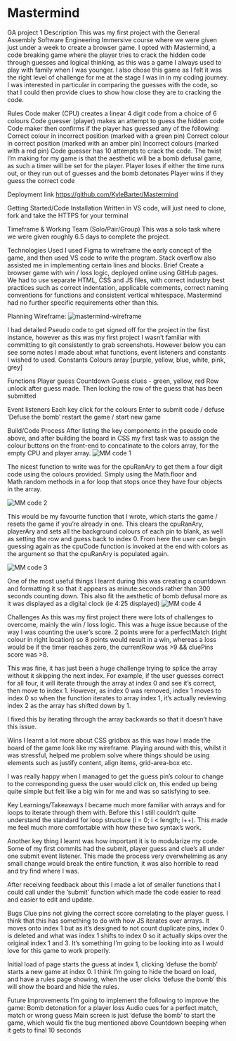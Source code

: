 # Mastermind
GA  project 1
Description
This was my first project with the General Assembly Software Engineering Immersive course where we were given just under a week to create a browser game. I opted with Mastermind, 
a code breaking game where the player tries to crack the hidden code through guesses and logical thinking, as this was a game I always used to play with family when I was younger. 
I also chose this game as I felt it was the right level of challenge for me at the stage I was in in my coding journey. I was interested in particular in comparing  the guesses 
with the code, so that I could then provide clues to show how close they are to cracking the code.


Rules
Code maker (CPU) creates a linear 4 digit code from a choice of 6 colours
Code guesser (player) makes an attempt to guess the hidden code
Code maker then confirms if the player has guessed any of the following:
Correct colour in incorrect position (marked with a green pin)
Correct colour in correct position (marked with an amber pin)
Incorrect colours (marked with a red pin)
Code guesser has 10 attempts to crack the code. The twist I’m making for my game is that the aesthetic will be a bomb defusal game, as such a timer will be set for the player.
Player loses if either the time runs out, or they run out of guesses and the bomb detonates
Player wins if they guess the correct code

Deployment link
https://github.com/KyleBarter/Mastermind



Getting Started/Code Installation
Written in VS code, will just need to clone, fork and take the HTTPS for your terminal


Timeframe & Working Team (Solo/Pair/Group)
This was a solo task where we were given roughly 6.5 days to complete the project. 


Technologies Used
I used Figma to wireframe the early concept of the game, and then used VS code to write the program. Stack overflow also assisted me in implementing certain lines and blocks.
Brief
Create a browser game with win / loss logic, deployed online using GitHub pages. We had to use separate HTML, CSS and JS files, with correct industry best practices such as 
correct indentation, applicable comments, correct naming conventions for functions and consistent vertical whitespace. Mastermind had no further specific requirements other than this.

Planning
Wireframe:
![mastermind-wireframe](https://github.com/KyleBarter/Mastermind/assets/118014478/7d2921b7-2282-4866-8cc0-bf084290c441)


I had detailed Pseudo code to get signed off for the project in the first instance, however as this was my first project I wasn’t familiar with committing to git consistently to grab 
screenshots. However below you can see some notes I made about what functions, event listeners and constants I wished to used.
Constants
Colours array [purple, yellow, blue, white, pink, grey]

Functions
Player guess
Countdown
Guess clues - green, yellow, red
Row unlock after guess made. Then locking the row of the guess that has been submitted

Event listeners
Each key click for the colours
Enter to submit code / defuse
‘Defuse the bomb’ restart the game / start new game


Build/Code Process
After listing the key components in the pseudo code above, and after building the board in CSS my first task was to assign the colour buttons on the front-end to concatinate to the colors array, for the empty CPU and player array.
![MM code 1](https://github.com/KyleBarter/Mastermind/assets/118014478/a29293fb-308c-46c0-bc19-362a03640731)


The nicest function to write was for the cpuRanAry to get them a four digit code using the colours provided. Simply using the Math.floor and Math.random methods in a for loop that stops once they have four objects in the array.

![MM code 2](https://github.com/KyleBarter/Mastermind/assets/118014478/2626a7a2-5b2a-48c4-871e-be44e6187c8d)




This would be my favourite function that I wrote, which starts the game / resets the game if you’re already in one. This clears the cpuRanAry, playerAry and sets all the background colours of each pin to blank, 
as well as setting the row and guess back to index 0. From here the user can begin guessing again as the cpuCode function is invoked at the end with colors as the argument so that the cpuRanAry is populated again. 

![MM code 3](https://github.com/KyleBarter/Mastermind/assets/118014478/65d9f91d-c432-4834-8708-d2dd144cf572)



One of the most useful things I learnt during this was creating a countdown and formatting it so that it appears as minute:seconds rather than 300 seconds counting down. This also fit the aesthetic of 
bomb defusal more as it was displayed as a digital clock (ie 4:25 displayed)
![MM code 4](https://github.com/KyleBarter/Mastermind/assets/118014478/7db1977e-36f5-4127-8ef2-af9bffaea519)

Challenges
As this was my first project there were lots of challenges to overcome, mainly the win / loss logic. This was a huge issue because of the way I was counting the user’s score. 2 points were for a perfectMatch 
(right colour in right location) so 8 points would result in a win, whereas a loss would be if the timer reaches zero, the currentRow was >9 && cluePins score was >8.

This was fine, it has just been a huge challenge trying to splice the array without it skipping the next index. For example, if the user guesses correct for all four, it will iterate through the array at index 0 
and see it’s correct, then move to index 1. However, as index 0 was removed, index 1 moves to index 0 so when the function iterates to array index 1, it’s actually reviewing index 2 as the array has shifted down by 1.

I fixed this by iterating through the array backwards so that it doesn’t have this issue.

Wins
I learnt a lot more about CSS gridbox as this was how I made the board of the game look like my wireframe. Playing around with this, whilst it was stressful, helped me problem solve where things should be using elements such as 
justify content, align items, grid-area-box etc. 

I was really happy when I managed to get the guess pin’s colour to change to the corresponding guess the user would click on, this ended up being quite simple but felt like a big win for me and was so satisfying to see.

Key Learnings/Takeaways
I became much more familiar with arrays and for loops to iterate through them with. Before this I still couldn’t quite understand the standard for loop structure (i = 0; i < length; i++). This made me feel much more 
comfortable with how these two syntax’s work.

Another key thing I learnt was how important it is to modularize my code. Some of my first commits had the submit, player guess and clue’s all under one submit event listener. This made the process very overwhelming as any 
small change would break the entire function, it was also horrible to read and try find where I was.

After receiving feedback about this I made a lot of smaller functions that I could call under the ‘submit’ function which made the code easier to read and easier to edit and update.




Bugs
Clue pins not giving the correct score correlating to the player guess. I think that this has something to do with how JS iterates over arrays. It moves onto index 1 but as it’s designed to not count duplicate pins, index 0 is 
deleted and what was index 1 shifts to index 0 so it actually skips over the original index 1 and 3. It’s something I’m going to be looking into as I would love for this game to work properly.

Initial load of page starts the guess at index 1, clicking ‘defuse the bomb’ starts a new game at index 0. I think I’m going to hide the board on load, and have a rules page showing, when the user clicks ‘defuse the bomb’ this will show the board and hide the rules.


Future Improvements
I’m going to implement the following to improve the game:
Bomb detonation for a player loss
Audio cues for a perfect match, match or wrong guess
Main screen is just ‘defuse the bomb’ to start the game, which would fix the bug mentioned above
Countdown beeping when it gets to final 10 seconds
